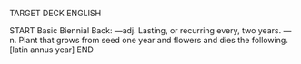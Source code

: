 TARGET DECK
ENGLISH

START
Basic
Biennial
Back: —adj. Lasting, or recurring every, two years. —n. Plant that grows from seed one year and flowers and dies the following. [latin annus year]
END
